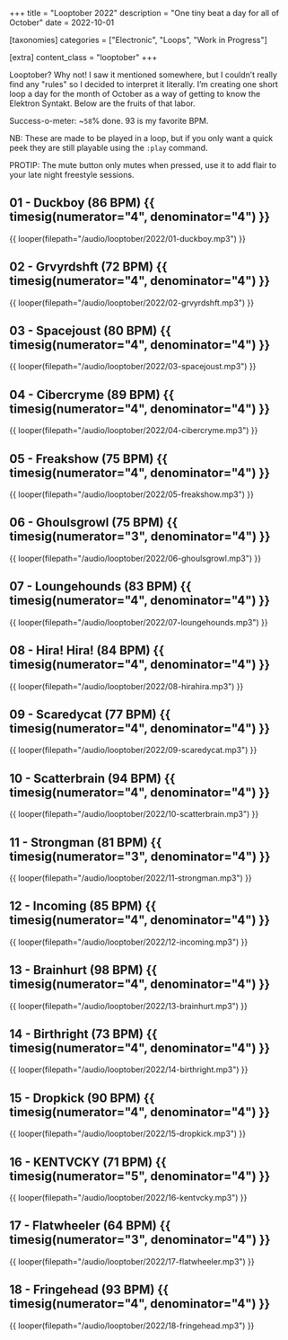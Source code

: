 +++
title = "Looptober 2022"
description = "One tiny beat a day for all of October"
date = 2022-10-01

[taxonomies]
categories = ["Electronic", "Loops", "Work in Progress"]

[extra]
content_class = "looptober"
+++

Looptober? Why not! I saw it mentioned somewhere, but I couldn’t really find any "rules" so I decided to interpret it literally. I’m creating one short loop a day for the month of October as a way of getting to know the Elektron Syntakt. Below are the fruits of that labor. 

Success-o-meter: ~`58`% done. 93 is my favorite BPM.

NB: These are made to be played in a loop, but if you only want a quick peek they are still playable using the `:play` command.

PROTIP: The mute button only mutes when pressed, use it to add flair to your late night freestyle sessions.

## 01 - Duckboy (86 BPM) {{ timesig(numerator="4", denominator="4") }}

{{ looper(filepath="/audio/looptober/2022/01-duckboy.mp3") }}

## 02 - Grvyrdshft (72 BPM) {{ timesig(numerator="4", denominator="4") }}

{{ looper(filepath="/audio/looptober/2022/02-grvyrdshft.mp3") }}

## 03 - Spacejoust (80 BPM) {{ timesig(numerator="4", denominator="4") }}

{{ looper(filepath="/audio/looptober/2022/03-spacejoust.mp3") }}

## 04 - Cibercryme (89 BPM) {{ timesig(numerator="4", denominator="4") }}

{{ looper(filepath="/audio/looptober/2022/04-cibercryme.mp3") }}

## 05 - Freakshow (75 BPM) {{ timesig(numerator="4", denominator="4") }}

{{ looper(filepath="/audio/looptober/2022/05-freakshow.mp3") }}

## 06 - Ghoulsgrowl (75 BPM) {{ timesig(numerator="3", denominator="4") }}

{{ looper(filepath="/audio/looptober/2022/06-ghoulsgrowl.mp3") }}

## 07 - Loungehounds (83 BPM) {{ timesig(numerator="4", denominator="4") }}

{{ looper(filepath="/audio/looptober/2022/07-loungehounds.mp3") }}

## 08 - Hira! Hira! (84 BPM) {{ timesig(numerator="4", denominator="4") }}

{{ looper(filepath="/audio/looptober/2022/08-hirahira.mp3") }}

## 09 - Scaredycat (77 BPM) {{ timesig(numerator="4", denominator="4") }}

{{ looper(filepath="/audio/looptober/2022/09-scaredycat.mp3") }}

## 10 - Scatterbrain (94 BPM) {{ timesig(numerator="4", denominator="4") }}

{{ looper(filepath="/audio/looptober/2022/10-scatterbrain.mp3") }}

## 11 - Strongman (81 BPM) {{ timesig(numerator="3", denominator="4") }}

{{ looper(filepath="/audio/looptober/2022/11-strongman.mp3") }}

## 12 - Incoming (85 BPM) {{ timesig(numerator="4", denominator="4") }}

{{ looper(filepath="/audio/looptober/2022/12-incoming.mp3") }}

## 13 - Brainhurt (98 BPM) {{ timesig(numerator="4", denominator="4") }}

{{ looper(filepath="/audio/looptober/2022/13-brainhurt.mp3") }}

## 14 - Birthright (73 BPM) {{ timesig(numerator="4", denominator="4") }}

{{ looper(filepath="/audio/looptober/2022/14-birthright.mp3") }}

## 15 - Dropkick (90 BPM) {{ timesig(numerator="4", denominator="4") }}

{{ looper(filepath="/audio/looptober/2022/15-dropkick.mp3") }}

## 16 - KENTVCKY (71 BPM) {{ timesig(numerator="5", denominator="4") }}

{{ looper(filepath="/audio/looptober/2022/16-kentvcky.mp3") }}

## 17 - Flatwheeler (64 BPM) {{ timesig(numerator="3", denominator="4") }}

{{ looper(filepath="/audio/looptober/2022/17-flatwheeler.mp3") }}

## 18 - Fringehead (93 BPM) {{ timesig(numerator="4", denominator="4") }}

{{ looper(filepath="/audio/looptober/2022/18-fringehead.mp3") }}
